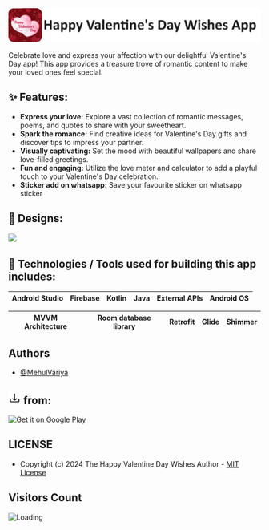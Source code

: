 <img src="https://github.com/MehulVariya/Happy-Valentine-Day-Wishes/blob/main/happy_valentine_day_logo.png"/>

Celebrate love and express your affection with our delightful Valentine's Day app! This app provides a treasure trove of romantic content to make your loved ones feel special.


## ✨ Features:
- __Express your love:__ Explore a vast collection of romantic messages, poems, and quotes to share with your sweetheart.
- __Spark the romance:__ Find creative ideas for Valentine's Day gifts and discover tips to impress your partner.
- __Visually captivating:__ Set the mood with beautiful wallpapers and share love-filled greetings.
- __Fun and engaging:__ Utilize the love meter and calculator to add a playful touch to your Valentine's Day celebration.
- __Sticker add on whatsapp:__ Save your favourite sticker on whatsapp sticker

## 🤩 Designs:
<img src="https://github.com/MehulVariya/Happy-Valentine-Day-Wishes/blob/main/valentine-day-ss.png" />

## 📱 Technologies / Tools used for building this app includes:
| Android Studio | Firebase | Kotlin | Java | External APIs | Android OS
| --- | --- | --- | --- | --- | --- |

MVVM Architecture | Room database library | Retrofit | Glide | Shimmer
| --- | --- | --- | --- | --- |
## Authors

- [@MehulVariya](https://github.com/MehulVariya)

## <img src="https://github.com/MehulVariya/Happy-Valentine-Day-Wishes/blob/main/download.png" alt="Download" width="25" height="25" /> from:
[![Get it on Google Play](https://media.lisk.com/init/google_store_912cd733ee.png?auto=compress,format&fit=max&w=96&q=80)](https://play.google.com/store/apps/details?id=com.ninesquaretech.valentineday)


## LICENSE
  
  - Copyright (c) 2024 The Happy Valentine Day Wishes Author - [MIT License]
 
 [Fontawesome]: https://play.google.com/store/apps/details?id=com.ninesquaretech.valentineday
 [MIT License]: https://github.com/MehulVariya/Happy-Valentine-Day-Wishes/blob/main/LICENSE.txt


## Visitors Count
 <img align="left" src = "https://profile-counter.glitch.me/Happy-Valentine-Day-Wishes/count.svg" alt ="Loading">

